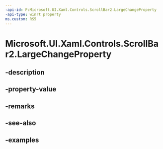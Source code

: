 ```yaml
---
-api-id: P:Microsoft.UI.Xaml.Controls.ScrollBar2.LargeChangeProperty
-api-type: winrt property
ms.custom: RS5
---
```


<!-- Property syntax.
public DependencyProperty LargeChangeProperty { get; }
-->

# Microsoft.UI.Xaml.Controls.ScrollBar2.LargeChangeProperty

## -description

## -property-value

## -remarks

## -see-also

## -examples


